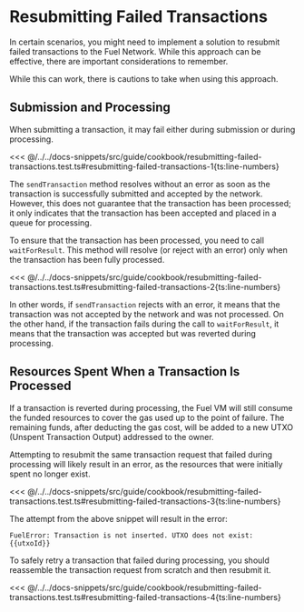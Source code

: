 # Resubmitting Failed Transactions

In certain scenarios, you might need to implement a solution to resubmit failed transactions to the Fuel Network. While this approach can be effective, there are important considerations to remember.

While this can work, there is cautions to take when using this approach.

## Submission and Processing

When submitting a transaction, it may fail either during submission or during processing.

<<< @/../../docs-snippets/src/guide/cookbook/resubmitting-failed-transactions.test.ts#resubmitting-failed-transactions-1{ts:line-numbers}

The `sendTransaction` method resolves without an error as soon as the transaction is successfully submitted and accepted by the network. However, this does not guarantee that the transaction has been processed; it only indicates that the transaction has been accepted and placed in a queue for processing.

To ensure that the transaction has been processed, you need to call `waitForResult`. This method will resolve (or reject with an error) only when the transaction has been fully processed.

<<< @/../../docs-snippets/src/guide/cookbook/resubmitting-failed-transactions.test.ts#resubmitting-failed-transactions-2{ts:line-numbers}

In other words, if `sendTransaction` rejects with an error, it means that the transaction was not accepted by the network and was not processed. On the other hand, if the transaction fails during the call to `waitForResult`, it means that the transaction was accepted but was reverted during processing.

## Resources Spent When a Transaction Is Processed

If a transaction is reverted during processing, the Fuel VM will still consume the funded resources to cover the gas used up to the point of failure. The remaining funds, after deducting the gas cost, will be added to a new UTXO (Unspent Transaction Output) addressed to the owner.

Attempting to resubmit the same transaction request that failed during processing will likely result in an error, as the resources that were initially spent no longer exist.

<<< @/../../docs-snippets/src/guide/cookbook/resubmitting-failed-transactions.test.ts#resubmitting-failed-transactions-3{ts:line-numbers}

The attempt from the above snippet will result in the error:

```console
FuelError: Transaction is not inserted. UTXO does not exist: {{utxoId}}
```

To safely retry a transaction that failed during processing, you should reassemble the transaction request from scratch and then resubmit it.

<<< @/../../docs-snippets/src/guide/cookbook/resubmitting-failed-transactions.test.ts#resubmitting-failed-transactions-4{ts:line-numbers}
